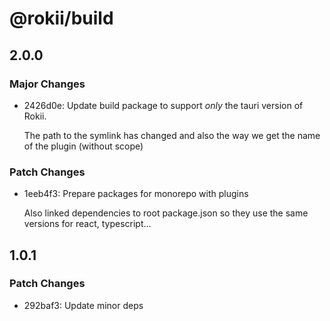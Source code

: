 # @rokii/build

## 2.0.0

### Major Changes

- 2426d0e: Update build package to support _only_ the tauri version of Rokii.

  The path to the symlink has changed and also the way we get the name of the plugin (without scope)

### Patch Changes

- 1eeb4f3: Prepare packages for monorepo with plugins

  Also linked dependencies to root package.json so they use the same versions for react, typescript...

## 1.0.1

### Patch Changes

- 292baf3: Update minor deps
